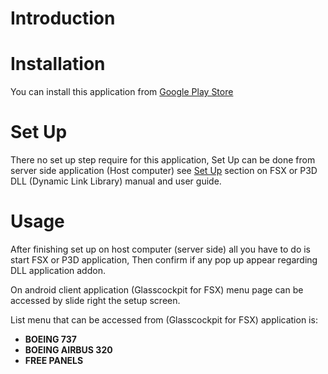 # Introduction

# Installation
You can install this application from [Google Play Store](https://play.google.com/store/apps/details?id=com.donotspeak.GlassCockpitFSX)

# Set Up
There no set up step require for this application, Set Up can be done from server side application (Host computer) see [Set Up](index-server-app.md#set-up) section on FSX or P3D DLL (Dynamic Link Library) manual and user guide.

# Usage
After finishing set up on host computer (server side) all you have to do is start FSX or P3D application, Then confirm if any pop up appear regarding DLL application addon.   

On android client application (Glasscockpit for FSX) menu page can be accessed by slide right the setup screen.   

List menu that can be accessed from (Glasscockpit for FSX) application is:   
   - **BOEING 737**
   - **BOEING AIRBUS 320**
   - **FREE PANELS**
